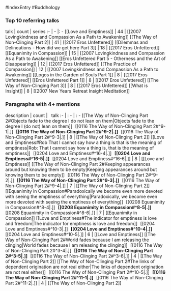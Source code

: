#IndexEntry #Buddhology

### Top 10 referring talks
talk | count | series
:- | - |: -
[[Love and Emptiness]] | 44 | [[2007 Lovingkindness and Compassion As a Path to Awakening]]
[[The Way of Non-Clinging Part 2]] | 41 | [[2017 Eros Unfettered]]
[[Dilemmas and Delineations - How did we get here Part 3]] | 18 | [[2017 Eros Unfettered]]
[[Equanimity in Compassion]] | 15 | [[2007 Lovingkindness and Compassion As a Path to Awakening]]
[[Eros Unfettered Part 5 - Otherness and the Art of Disappearing]] | 12 | [[2017 Eros Unfettered]]
[[The Practice of Compassion]] | 12 | [[2007 Lovingkindness and Compassion As a Path to Awakening]]
[[Logos in the Garden of Souls Part 1]] | 8 | [[2017 Eros Unfettered]]
[[Eros Unfettered Part 1]] | 8 | [[2017 Eros Unfettered]]
[[The Way of Non-Clinging Part 3]] | 8 | [[2017 Eros Unfettered]]
[[What is Insight]] | 8 | [[2007 New Years Retreat Insight Meditation]]

### Paragraphs with 4+ mentions
description | count | &nbsp;&nbsp;talk
:- | : - | : -
[[The Way of Non-Clinging Part 2#Objects fade to the degree I do not lean on them\|Objects fade to the degree I (do not) lean on them]] &nbsp;&nbsp;[[0116 The Way of Non-Clinging Part 2#^9-1\|.]] &nbsp; **[[0116 The Way of Non-Clinging Part 2#^9-2\|.]]** &nbsp; [[0116 The Way of Non-Clinging Part 2#^9-3\|.]] | 8 | [[The Way of Non-Clinging Part 2]]
[[Love and Emptiness#Rob That I cannot say how a thing is that is the meaning of emptiness\|Rob: That I cannot say how a thing is, that is the meaning of emptiness]] &nbsp;&nbsp;[[0204 Love and Emptiness#^16-4\|.]] &nbsp; **[[0204 Love and Emptiness#^16-5\|.]]** &nbsp; [[0204 Love and Emptiness#^16-6\|.]] | 8 | [[Love and Emptiness]]
[[The Way of Non-Clinging Part 2#Keeping appearances around but knowing them to be empty\|Keeping appearances around but knowing them to be empty]] &nbsp;&nbsp;[[0116 The Way of Non-Clinging Part 2#^9-2\|.]] &nbsp; **[[0116 The Way of Non-Clinging Part 2#^9-3\|.]]** &nbsp; [[0116 The Way of Non-Clinging Part 2#^9-4\|.]] | 7 | [[The Way of Non-Clinging Part 2]]
[[Equanimity in Compassion#Paradoxically we become even more devoted with seeing the emptiness of everything\|Paradoxically, we become even more devoted with seeing the emptiness of everything]] &nbsp;&nbsp;[[0208 Equanimity in Compassion#^8-4\|.]] &nbsp; **[[0208 Equanimity in Compassion#^8-5\|.]]** &nbsp; [[0208 Equanimity in Compassion#^8-6\|.]] | 7 | [[Equanimity in Compassion]]
[[Love and Emptiness#The indicator for emptiness is love and freedom\|The indicator for emptiness is love and freedom]] &nbsp;&nbsp;[[0204 Love and Emptiness#^10-3\|.]] &nbsp; **[[0204 Love and Emptiness#^10-4\|.]]** &nbsp; [[0204 Love and Emptiness#^10-5\|.]] | 6 | [[Love and Emptiness]]
[[The Way of Non-Clinging Part 2#World fades because I am releasing the clinging\|World fades because I am releasing the clinging]] &nbsp;&nbsp;[[0116 The Way of Non-Clinging Part 2#^3-4\|.]] &nbsp; **[[0116 The Way of Non-Clinging Part 2#^3-5\|.]]** &nbsp; [[0116 The Way of Non-Clinging Part 2#^3-6\|.]] | 4 | [[The Way of Non-Clinging Part 2]]
[[The Way of Non-Clinging Part 2#The links of dependent origination are not real either\|The links of dependent origination are not real either]] &nbsp;&nbsp;[[0116 The Way of Non-Clinging Part 2#^10-5\|.]] &nbsp; **[[0116 The Way of Non-Clinging Part 2#^11-1\|.]]** &nbsp; [[0116 The Way of Non-Clinging Part 2#^11-2\|.]] | 4 | [[The Way of Non-Clinging Part 2]]

